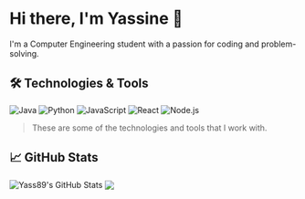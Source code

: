 # Hi there, I'm Yassine 👋

I'm a Computer Engineering student with a passion for coding and problem-solving.

## 🛠️ Technologies & Tools

![Java](https://img.shields.io/badge/-Java-red?style=flat-square&logo=Java)
![Python](https://img.shields.io/badge/-Python-yellow?style=flat-square&logo=Python)
![JavaScript](https://img.shields.io/badge/-JavaScript-blue?style=flat-square&logo=JavaScript)
![React](https://img.shields.io/badge/-React-green?style=flat-square&logo=react)
![Node.js](https://img.shields.io/badge/-Node.js-black?style=flat-square&logo=Node.js)

> These are some of the technologies and tools that I work with.

## 📈 GitHub Stats

<img align="center" src="https://github-readme-stats.vercel.app/api?username=Yass89&show_icons=true&count_private=true&theme=radical" alt="Yass89's GitHub Stats" />

<img align="center" src="https://github-readme-stats.vercel.app/api/top-langs/?username=Yass89&layout=compact&count_private=true&theme=radical" />




